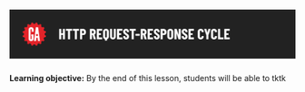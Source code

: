 # ![HTTP Request Response Cycle - How HTTP Requests Run Code on the Server](./assets/hero.png)

**Learning objective:** By the end of this lesson, students will be able to tktk

